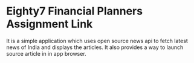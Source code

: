 # Eighty7 Financial Planners Assignment Link

It is a simple application which uses open source news api to fetch latest news of India and displays the articles.
It also provides a way to launch source article in in app browser.




